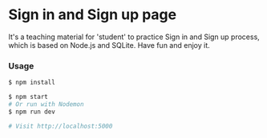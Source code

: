 # Sign in and Sign up page

It's a teaching material for 'student' to practice Sign in and Sign up process, which is based on Node.js and SQLite. Have fun and enjoy it.

### Usage

```sh
$ npm install
```

```sh
$ npm start
# Or run with Nodemon
$ npm run dev

# Visit http://localhost:5000
```

